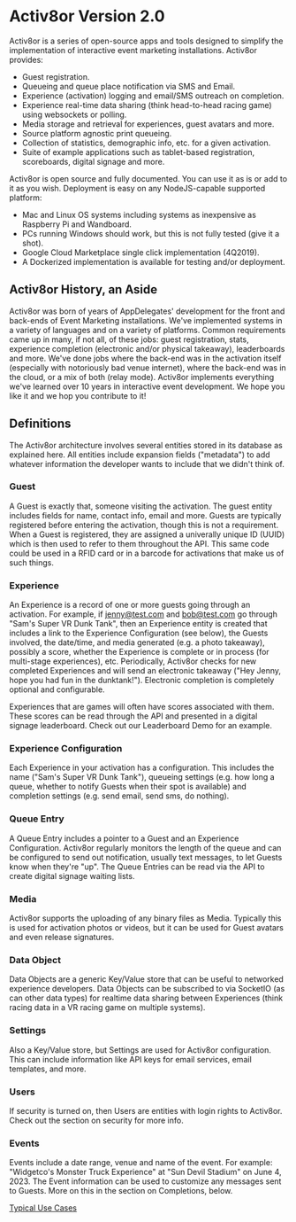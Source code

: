 # Activ8or Version 2.0

Activ8or is a series of open-source apps and tools designed to simplify the implementation of interactive event marketing installations. Activ8or provides:
- Guest registration.
- Queueing and queue place notification via SMS and Email.
- Experience (activation) logging and email/SMS outreach on completion.
- Experience real-time data sharing (think head-to-head racing game) using websockets or polling.
- Media storage and retrieval for experiences, guest avatars and more.
- Source platform agnostic print queueing.
- Collection of statistics, demographic info, etc. for a given activation.
- Suite of example applications such as tablet-based registration, scoreboards, digital signage and more.

Activ8or is open source and fully documented. You can use it as is or add to it as you wish. Deployment is easy on any NodeJS-capable supported platform:

- Mac and Linux OS systems including systems as inexpensive as Raspberry Pi and Wandboard.
- PCs running Windows should work, but this is not fully tested (give it a shot).
- Google Cloud Marketplace single click implementation (4Q2019).
- A Dockerized implementation is available for testing and/or deployment.

## Activ8or History, an Aside

Activ8or was born of years of AppDelegates' development for the front and back-ends of Event Marketing installations. We've implemented
systems in a variety of languages and on a variety of platforms. Common requirements came up in many, if not all, of these jobs: guest registration, 
stats, experience completion (electronic and/or physical takeaway), leaderboards and more. We've done jobs where the back-end was in the 
activation itself (especially with notoriously bad venue internet), where the back-end was in the cloud, or a mix of both (relay mode). Activ8or 
implements everything we've learned over 10 years in interactive event development. We hope you like it and we hop you contribute to it!

## Definitions

The Activ8or architecture involves several entities stored in its database as explained here. All entities include expansion fields ("metadata") to add whatever
information the developer wants to include that we didn't think of.

### Guest

A Guest is exactly that, someone visiting the activation. The guest entity includes fields for name, contact info, email and more. Guests are typically registered
before entering the activation, though this is not a requirement. When a Guest is registered, they are assigned a univerally unique ID (UUID) which is then used
to refer to them throughout the API. This same code could be used in a RFID card or in a barcode for activations that make us of such things.

### Experience

An Experience is a record of one or more guests going through an activation. For example, if jenny@test.com and bob@test.com go through "Sam's Super VR Dunk Tank", then an
Experience entity is created that includes a link to the Experience Configuration (see below), the Guests involved, the date/time, and media generated (e.g. a photo takeaway),
possibly a score, whether the Experience is complete or in process (for multi-stage experiences), etc. Periodically, Activ8or checks for new completed Experiences and
will send an electronic takeaway ("Hey Jenny, hope you had fun in the dunktank!"). Electronic completion is completely optional and configurable.

Experiences that are games will often have scores associated with them. These scores can be read through the API and presented in a digital signage leaderboard. Check out
our Leaderboard Demo for an example.

### Experience Configuration

Each Experience in your activation has a configuration. This includes the name ("Sam's Super VR Dunk Tank"), queueing settings (e.g. how long a queue, whether to notify
Guests when their spot is available) and completion settings (e.g. send email, send sms, do nothing).

### Queue Entry

A Queue Entry includes a pointer to a Guest and an Experience Configuration. Activ8or regularly monitors the length of the queue and can be configured
to send out notification, usually text messages, to let Guests know when they're "up". The Queue Entries can be read via the API to create 
digital signage waiting lists.

### Media

Activ8or supports the uploading of any binary files as Media. Typically this is used for activation photos or videos, but it can be used for Guest avatars and even 
release signatures.

### Data Object

Data Objects are a generic Key/Value store that can be useful to networked experience developers. Data Objects can be subscribed to
via SocketIO (as can other data types) for realtime data sharing between Experiences (think racing data in a VR racing game on multiple
systems).

### Settings

Also a Key/Value store, but Settings are used for Activ8or configuration. This can include information like API keys for
email services, email templates, and more.

### Users

If security is turned on, then Users are entities with login rights to Activ8or. Check out the section on security for more
info.

### Events

Events include a date range, venue and name of the event. For example: "Widgetco's Monster Truck Experience" at "Sun Devil Stadium" on
June 4, 2023. The Event information can be used to customize any messages sent to Guests. More on this in the section on 
Completions, below.

[Typical Use Cases](./USECASES.md)



